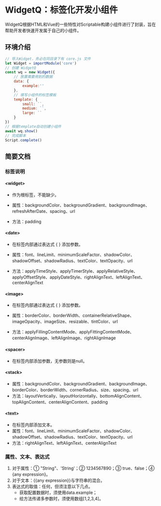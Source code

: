  # WidgetQ：标签化开发小组件

WidgetQ根据HTML和Vue的一些特性对Scriptable构建小组件进行了封装，旨在帮助开发者快速开发属于自己的小组件。

## 环境介绍

```javascript
// 导入Widget，务必在同目录下有 core.js 文件
let Widget = importModule('core')
// 创建 WidgetQ
const wq = new Widget({
    // 放置需要用到的数据
    data: {
        example:''
    },
    // 填写小组件的标签模板
    template: {
        small: ``,
        medium: ``,
        large: ``
    }
})
// 根据template自动创建小组件
await wq.show()
// 完成脚本
Script.complete()
```

## 简要文档

### 标签说明

#### \<widget>

- 作为根标签，不能缺少。

- 属性：backgroundColor、backgroundGradient、backgroundImage、refreshAfterDate、spacing、url

- 方法：padding


#### \<date>

- 在标签内部通过表达式 { } 添加参数。
- 属性：font、lineLimit、minimumScaleFactor、shadowColor、shadowOffset、shadowRadius、textColor、textOpacity、url

- 方法：applyTimeStyle、applyTimerStyle、applyRelativeStyle、applyOffsetStyle、applyDateStyle、rightAlignText、leftAlignText、centerAlignText


#### \<image>

- 在标签内部通过表达式 { } 添加参数。

- 属性：borderColor、borderWidth、containerRelativeShape、imageOpacity、imageSize、resizable、tintColor、url

- 方法：applyFillingContentMode、applyFittingContentMode、centerAlignImage、leftAlignImage、rightAlignImage

#### \<spacer>

- 在标签内部添加参数，无参数则是null。

#### \<stack>

- 属性：backgroundColor、backgroundGradient、backgroundImage、borderColor、borderWidth、cornerRadius、size、spacing、url
- 方法：layoutVertically、layoutHorizontally、bottomAlignContent、topAlignContent、centerAlignContent、padding

#### \<text>

- 在标签内部添加文本。
- 属性：font、lineLimit、minimumScaleFactor、shadowColor、shadowOffset、shadowRadius、textColor、textOpacity、url
- 方法：rightAlignText、leftAlignText、centerAlignText

### 属性、文本、表达式

1. 对于属性：① "String"、'String'；② 1234567890；③ true、false；④ {any expression}。
2. 对于文本：{{any expression}}与字符串的混合。
3. 表达式的取值：任何，但须注意以下几点。
   - 获取配置数据时，须使用data.example；
   - 给方法传递多参数时，须使用数组[1,2,3,4]。
